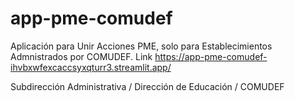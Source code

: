 # app-pme-comudef
Aplicación para Unir Acciones PME, solo para Establecimientos Admnistrados por COMUDEF. 
Link https://app-pme-comudef-ihvbxwfexcaccsyxqturr3.streamlit.app/

Subdirección Administrativa /
Dirección de Educación /
COMUDEF
